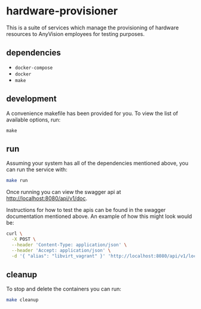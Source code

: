 hardware-provisioner
====================

This is a suite of services which manage the provisioning of hardware resources
to AnyVision employees for testing purposes.

dependencies
------------

 - `docker-compose`
 - `docker`
 - `make`

development
-----------

A convenience makefile has been provided for you. To view the list of available
options, run:

`make`

run
---

Assuming your system has all of the dependencies mentioned above, you can run
the service with:

```sh
make run
```

Once running you can view the swagger api at
[http://localhost:8080/api/v1/doc](http://localhost:8080/api/v1/doc).

Instructions for how to test the apis can be found in the swagger documentation
mentioned above. An example of how this might look would be:

```sh
curl \
  -X POST \
  --header 'Content-Type: application/json' \
  --header 'Accept: application/json' \
  -d '{ "alias": "libvirt_vagrant" }' 'http://localhost:8080/api/v1/lock/'
```

cleanup
-------

To stop and delete the containers you can run:

```sh
make cleanup
```
